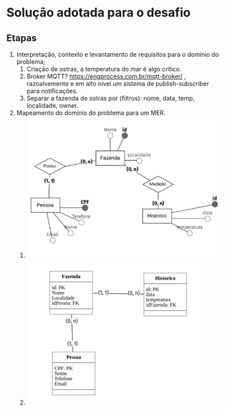 # Solução adotada para o desafio


## Etapas
1. Interpretação, contexto e levantamento de requisitos para o domínio do problema;
    1. Criação de ostras, a temperatura do mar é algo crítico.
    1. Broker MQTT? https://engprocess.com.br/mqtt-broker/ , razoalvemente e em alto nível um sistema de publish-subscriber para notificações.
    1. Separar a fazenda de ostras por (filtros): nome, data, temp, localidade, owner.
1. Mapeamento do domínio do problema para um MER.
    1. ![Mapeamento Conceitual](images/modelo-conceitual.png)
    1. ![Mapemaneto Lógico](images/modelo-logico.png)
    
